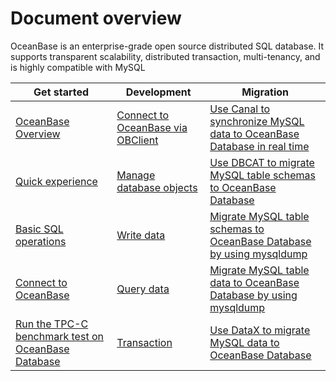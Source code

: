 # Document overview

OceanBase is an enterprise-grade open source distributed SQL database. It supports transparent scalability, distributed transaction, multi-tenancy, and is highly compatible with MySQL



|             Get started     |                      Development                      | Migration  |
|----------------------------|-------------------------------------|-------------------------------------|
| [OceanBase Overview](1.oceanbase-database-overview/1.what-is-oceanbase-database.md)   | [Connect to OceanBase via OBClient](3.developer-guide/1.client-connects-to-oceanbase-database/3.connect-oceanbase-tenants-through-obclient.md) | [Use Canal to synchronize MySQL data to OceanBase Database in real time](6.data-migration/2.migrate-data-from-MySQL-database-to-OceanBase-database/7.use-canal-to-synchronize-MySQL-data-to-OceanBase-database-in-real-time.md) |
| [Quick experience](2.quick-start/0.Quickly-experience-OceanBase.md)      | [Manage database objects](3.developer-guide/2.create-and-manage-database-objects/1.about-ddl-statements.md)  |[Use DBCAT to migrate MySQL table schemas to OceanBase Database](6.data-migration/2.migrate-data-from-MySQL-database-to-OceanBase-database/10.use-DBCAT-to-migrate-MySQL-table-structure-to-OceanBase-database.md) |
| [Basic SQL operations](2.quick-start/1.Getting-started-with-OceanBase-SQL/2.SQL-basic-operations.md)    | [Write data](3.developer-guide/4.about-dml-statements-and-transactions/1.dml-statement/1.about-dml-statements.md) |[Migrate MySQL table schemas to OceanBase Database by using mysqldump](6.data-migration/2.migrate-data-from-MySQL-database-to-OceanBase-database/12.use-MySQLDump-to-migrate-MySQL-table-structure-to-OceanBase-database.md) |
| [Connect to OceanBase](2.quick-start/2.Create-a-sample-application/1.connect-to-oceanbase-through-python-driver.md) |[Query data](3.developer-guide/3.query/1.about-queries.md)   |[Migrate MySQL table data to OceanBase Database by using mysqldump](6.data-migration/2.migrate-data-from-MySQL-database-to-OceanBase-database/13.use-MySQLDump-to-migrate-MySQL-table-data-to-OceanBase-database.md)  |
|  [Run the TPC-C benchmark test on OceanBase Database](2.quick-start/3.Experience-the-advanced-features-of-OceanBase/1.Experience-Scalable-OLTP/1.TPC-C-test-on-OceanBase.md)  |[Transaction](3.developer-guide/4.about-dml-statements-and-transactions/2.transaction/1.about-transactional-control-statements.md)                  |       [Use DataX to migrate MySQL data to OceanBase Database](6.data-migration/2.migrate-data-from-MySQL-database-to-OceanBase-database/9.migrate-MySQL-data-to-OceanBase-database-using-dataX.md)        |
